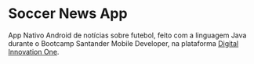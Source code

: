 # Soccer News App

App Nativo Android de notícias sobre futebol, feito com a linguagem Java durante o Bootcamp Santander Mobile Developer, na plataforma [Digital Innovation One](https://www.dio.me/). 
